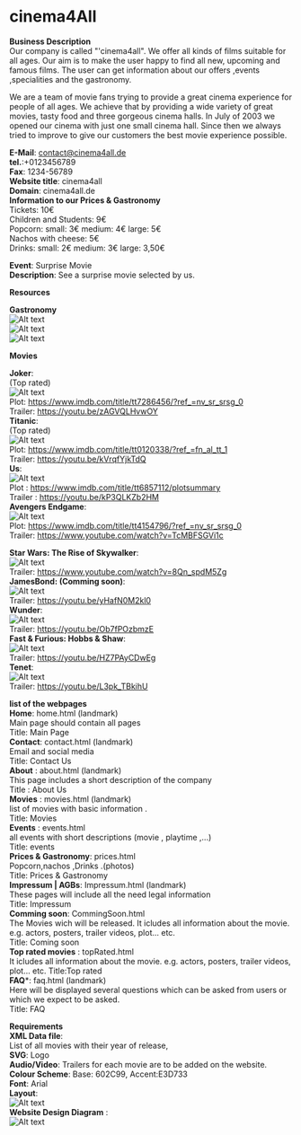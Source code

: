 # cinema4All
**Business Description**  
Our company is called "'cinema4all". We offer all kinds of films suitable for all ages. 
Our aim is to make the user happy to find all new, upcoming and famous films.
The user can get information about  our offers ,events ,specialities and the gastronomy.

We are a team of movie fans trying to provide a great cinema experience for people of all ages.
We achieve that by providing a wide variety of great movies, tasty food and three gorgeous cinema halls.
In July of 2003 we opened our cinema with just one small cinema hall. 
Since then we always tried to improve to give our customers the best movie experience possible.

**E-Mail**: contact@cinema4all.de  
**tel.**:+0123456789  
**Fax**: 1234-56789  
**Website title**: cinema4all  
**Domain**: cinema4all.de  
**Information to our Prices & Gastronomy**  
Tickets: 10€  
Children and Students:  9€  
Popcorn: small: 3€ medium: 4€ large: 5€  
Nachos with cheese: 5€  
Drinks: small: 2€ medium: 3€ large: 3,50€  

**Event**: Surprise Movie  
**Description**: See a surprise movie selected by us.  

**Resources**  
  
**Gastronomy**  
![Alt text](./resources/Gastronomy/nachos.jpg)    
![Alt text](./resources/Gastronomy/popcorn.jpg)    
![Alt text](./resources/Gastronomy/photo3.jpg)    



**Movies**

**Joker**:  
(Top rated)    
![Alt text](./resources/joker.jpg)  
Plot: https://www.imdb.com/title/tt7286456/?ref_=nv_sr_srsg_0  
Trailer: https://youtu.be/zAGVQLHvwOY  
**Titanic**:  
(Top rated)  
![Alt text](./resources/titanic.jpg)  
Plot: https://www.imdb.com/title/tt0120338/?ref_=fn_al_tt_1  
Trailer: https://youtu.be/kVrqfYjkTdQ  
**Us**:  
![Alt text](./resources/wir.jpg)  
Plot : https://www.imdb.com/title/tt6857112/plotsummary  
Trailer : https://youtu.be/kP3QLKZb2HM  
**Avengers Endgame**:  
![Alt text](./resources/AvengersEndgame.jpeg)  
Plot: https://www.imdb.com/title/tt4154796/?ref_=nv_sr_srsg_0  
Trailer: https://www.youtube.com/watch?v=TcMBFSGVi1c  


**Star Wars: The Rise of Skywalker**:  
![Alt text](./resources/StarWars.jpeg)  
Trailer: https://www.youtube.com/watch?v=8Qn_spdM5Zg  
**JamesBond: (Comming soon)**:  
![Alt text](./resources/jamesBond.jpg)  
Trailer: https://youtu.be/yHafN0M2kl0  
**Wunder**:  
![Alt text](./resources/Wunder.jpg)  
Trailer: https://youtu.be/Ob7fPOzbmzE  
**Fast & Furious: Hobbs & Shaw**:  
![Alt text](./resources/FastandFurious.jpeg)  
Trailer:  https://youtu.be/HZ7PAyCDwEg  
**Tenet**:  
![Alt text](./resources/tenet.jpeg)  
Trailer:  https://youtu.be/L3pk_TBkihU  

**list of the webpages**  
**Home**: home.html (landmark)  
Main page should contain all pages    
Title: Main Page  
**Contact**:  contact.html (landmark)   
Email and social media   
Title: Contact Us  
**About**  : about.html (landmark)  
This page includes a short description of the company    
Title : About Us   
**Movies** : movies.html (landmark)   
list of movies with basic information .   
Title: Movies  
**Events** : events.html   
all events with short descriptions (movie , playtime ,...)   
Title: events  
**Prices & Gastronomy**: prices.html   
Popcorn,nachos ,Drinks .(photos)   
Title: Prices & Gastronomy   
**Impressum | AGBs**: Impressum.html (landmark)   
These pages will include all the need legal information   
Title:  Impressum   
**Comming soon**: CommingSoon.html  
The Movies wich will be released. It icludes all information about the movie. e.g. actors, posters, trailer videos, plot... etc.   
Title: Coming soon   
**Top rated movies** : topRated.html  
It icludes all information about the movie. e.g. actors, posters, trailer videos, plot... etc.
Title:Top rated  
**FAQ***: faq.html (landmark)  
Here will be displayed several questions which can be asked from users or which we expect to be asked.  
Title: FAQ  




**Requirements**    
**XML Data file**:  
List of all movies with their year of release,  
**SVG**: Logo  
**Audio/Video**: Trailers  for each movie are to be added on the website.     
**Colour Scheme**: Base: 602C99, Accent:E3D733  
**Font**: Arial  
**Layout**:  
![Alt text](./diagram/layout.svg)  
**Website Design Diagram** :  
![Alt text](./diagram/webDesign.svg)  

